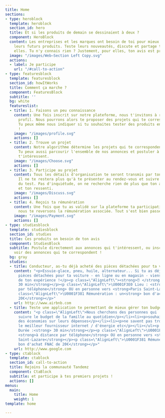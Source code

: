 ```yaml
---
title: Home
sections:
- type: heroblock
  template: heroblock
  section_id: hero
  title: Et si les produits de demain se dessinaient à deux ?
  component: HeroBlock
  content: Les entreprises et les marques ont besoin de toi pour mieux construire
    leurs futurs produits. Teste leurs nouveautés, discute et partage ton avis avec
    elles. Tu n'y connais rien ? Justement, pour elles, ton avis est précieux !
  image: "/images/Web—Section Left Copy.svg"
  actions:
  - label: Je participe
    url: "/#call-to-action"
- type: featuresblock
  template: featuresblock
  section_id: howItWorks
  title: Comment ça marche ?
  component: FeaturesBlock
  subtitle: ''
  bg: white
  featureslist:
  - title: 1. Faisons un peu connaissance
    content: Une fois inscrit sur notre plateforme, nous t'invitons à renseigner ton
      profil. Nous pourrons alors te proposer des projets qui te correspondent mieux.
      Tu peux même nous indiquer si tu souhaites tester des produits en particulier
      !
    image: "/images/profile.svg"
    actions: []
  - title: 2. Trouve un projet
    content: Notre algorithme détermine les projets qui te correspondent le plus.
      Tu peux aussi parcourir l'ensemble de nos annonces et postuler à celles qui
      t'intéressent.
    image: "/images/Choose.svg"
    actions: []
  - title: 3. Participe au projet
    content: Tous les détails d'organisation te seront transmis par ton futur interlocuteur.
      Il ne te restera plus qu'à te présenter au rendez-vous et suivre le déroulé
      du test. Pas d'inquiétude, on ne recherche rien de plus que ton avis honnête
      et ton ressenti.
    image: "/images/Discuss.svg"
    actions: []
  - title: 4. Reçois ta rémunération
    content: Une fois que tu as validé sur la plateforme ta participation à un projet,
      nous te reversons la rémunération associée. Tout s'est bien passé ?
    image: "/images/Payment.svg"
    actions: []
- type: studiesblock
  template: studiesblock
  section_id: studies
  title: Ces produits on besoin de ton avis
  component: StudiesBlock
  subtitle: Postule directement aux annonces qui t'intéressent, ou inscris-toi pour
    voir des annonces qui te correspondent !
  bg: gray
  studies:
  - title: Conducteur, as-tu déjà acheté des pièces détachées pour ta voiture ?
    content: "<p>Essuie-glace, pneu, huile, alternateur... Si tu as déjà acheté des
      pièces détachées pour ta voiture - en ligne ou en magasin - viens nous parler
      de ton expérience !</p><p class=\"AlignLeft\"><strong>⏰ </strong>Durée :<strong>
      30 min</strong></p><p class=\"AlignLeft\">\U0001F3E0 Lieu : <strong>à distance
      par téléphone</strong> OU en personne vers <strong>Paris Saint-Lazare</strong></p><p
      class=\"AlignLeft\">\U0001F381 Rémunération : un<strong> bon d'achat FNAC de
      20€</strong></p>"
    url: http://www.airbnb.com
  - title: Teste une application te permettant de mieux gérer ton budget familial
    content: "<p class=\"AlignLeft\">Nous cherchons des personnes qui :</p><ul><li><p>doivent
      suivre le budget de la famille au quotidien</p></li><li><p>souhaitent faire
      des économies sur leurs dépenses</p></li><li><p>ne savent pas trop comment trouver
      le meilleur fournisseur internet / d'énergie etc</p></li></ul><p class=\"AlignLeft\">⏰
      Durée :<strong> 30 min</strong></p><p class=\"AlignLeft\">\U0001F3E0 Lieu :
      <strong>à distance par téléphone</strong> OU en personne vers <strong>Paris
      Saint-Lazare</strong></p><p class=\"AlignLeft\">\U0001F381 Rémunération : <strong>un
      bon d'achat FNAC de 20€</strong></p>"
    url: http://www.google.com
- type: ctablock
  template: ctablock
  section_id: call-to-action
  title: Rejoins la communauté Tandemz
  component: CtaBlock
  subtitle: et participe à tes premiers projets !
  actions: []
menus:
  main:
    title: Home
    weight: 1
template: home

---
```

